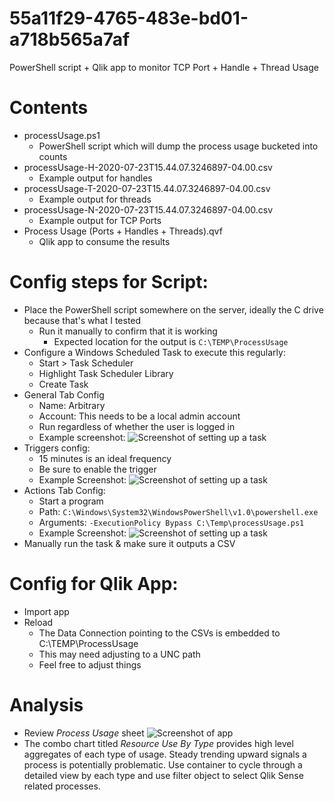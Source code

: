 # 55a11f29-4765-483e-bd01-a718b565a7af
PowerShell script + Qlik app to monitor TCP Port + Handle + Thread Usage

# Contents

* processUsage.ps1
  * PowerShell script which will dump the process usage bucketed into counts
* processUsage-H-2020-07-23T15.44.07.3246897-04.00.csv
  * Example output for handles
* processUsage-T-2020-07-23T15.44.07.3246897-04.00.csv
  * Example output for threads
* processUsage-N-2020-07-23T15.44.07.3246897-04.00.csv
  * Example output for TCP Ports
* Process Usage (Ports + Handles + Threads).qvf
  * Qlik app to consume the results

# Config steps for Script:

* Place the PowerShell script somewhere on the server, ideally the C drive because that's what I tested
  * Run it manually to confirm that it is working
    * Expected location for the output is `C:\TEMP\ProcessUsage`
* Configure a Windows Scheduled Task to execute this regularly:
  * Start > Task Scheduler
  * Highlight Task Scheduler Library
  * Create Task
* General Tab Config
  * Name: Arbitrary
  * Account: This needs to be a local admin account
  * Run regardless of whether the user is logged in
  * Example screenshot:
![Screenshot of setting up a task](https://i.imgur.com/webTkj9.png)
* Triggers config:
  * 15 minutes is an ideal frequency
  * Be sure to enable the trigger
  * Example Screenshot:
![Screenshot of setting up a task](https://i.imgur.com/KRO7Z3o.png)
* Actions Tab Config:
  * Start a program
  * Path: `C:\Windows\System32\WindowsPowerShell\v1.0\powershell.exe`
  * Arguments: `-ExecutionPolicy Bypass C:\Temp\processUsage.ps1`
  * Example Screenshot:
![Screenshot of setting up a task](https://i.imgur.com/65R2nzj.png)
* Manually run the task & make sure it outputs a CSV

# Config for Qlik App:
* Import app
* Reload
  * The Data Connection pointing to the CSVs is embedded to C:\TEMP\ProcessUsage
  * This may need adjusting to a UNC path
  * Feel free to adjust things

# Analysis
* Review _Process Usage_ sheet
![Screenshot of app](https://i.imgur.com/b77ywqE.png)
* The combo chart titled _Resource Use By Type_ provides high level aggregates of each type of usage. Steady trending upward signals a process is potentially problematic. Use container to cycle through a detailed view by each type and use filter object to select Qlik Sense related processes.
